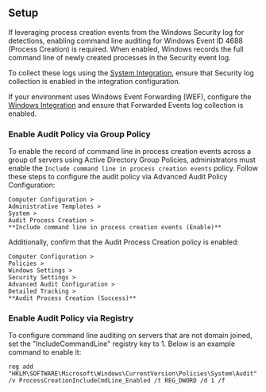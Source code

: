 ## Setup

If leveraging process creation events from the Windows Security log for detections, enabling command line auditing for Windows Event ID 4688 (Process Creation) is required. When enabled, Windows records the full command line of newly created processes in the Security event log.

To collect these logs using the [System Integration](https://www.elastic.co/guide/en/integrations/current/system.html), ensure that Security log collection is enabled in the integration configuration.

If your environment uses Windows Event Forwarding (WEF), configure the [Windows Integration](https://www.elastic.co/guide/en/integrations/current/windows.html) and ensure that Forwarded Events log collection is enabled.

### Enable Audit Policy via Group Policy

To enable the record of command line in process creation events across a group of servers using Active Directory Group Policies, administrators must enable the `Include command line in process creation events` policy. Follow these steps to configure the audit policy via Advanced Audit Policy Configuration:

```
Computer Configuration > 
Administrative Templates > 
System > 
Audit Process Creation >
**Include command line in process creation events (Enable)**
```

Additionally, confirm that the Audit Process Creation policy is enabled:

```
Computer Configuration >
Policies >
Windows Settings >
Security Settings >
Advanced Audit Configuration >
Detailed Tracking >
**Audit Process Creation (Success)**
```

### Enable Audit Policy via Registry

To configure command line auditing on servers that are not domain joined, set the "IncludeCommandLine" registry key to 1. Below is an example command to enable it:

```
reg add "HKLM\SOFTWARE\Microsoft\Windows\CurrentVersion\Policies\System\Audit" /v ProcessCreationIncludeCmdLine_Enabled /t REG_DWORD /d 1 /f  
```

